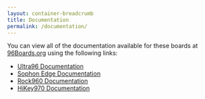 ```yaml
---
layout: container-breadcrumb
title: Documentation
permalink: /documentation/
---
```

You can view all of the documentation available for these boards at [96Boards.org](https://www.96boards.org) using the following links:

- [Ultra96 Documentation](https://www.96boards.org/documentation/consumer/ultra96/)
- [Sophon Edge Documentation](https://www.96boards.org/documentation/consumer/sophon-edge/)
- [Rock960 Documentation](https://www.96boards.org/documentation/consumer/rock/rock960/)
- [HiKey970 Documentation](https://www.96boards.org/documentation/consumer/hikey/hikey970/)

